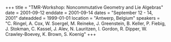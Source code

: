 +++
title = "TMR-Workshop: Noncommutative Geometry and Lie Algebras"
date = 2001-09-12
enddate = 2001-09-14
dates = "September 12 - 14, 2001"
dateadded = 1999-01-01
location = "Antwerp, Belgium"
speakers = "C. Ringel, A. Cox, W. Soergel, M. Reineke, J. Greenstein, B. Keller, P. Fiebig, J. Stokman, C. Kassel, J. Alev, N. Lauritzen, I. Gordon, R. Dipper, W. Crawley-Boevey, K. Brown, S. Koenig"
+++
